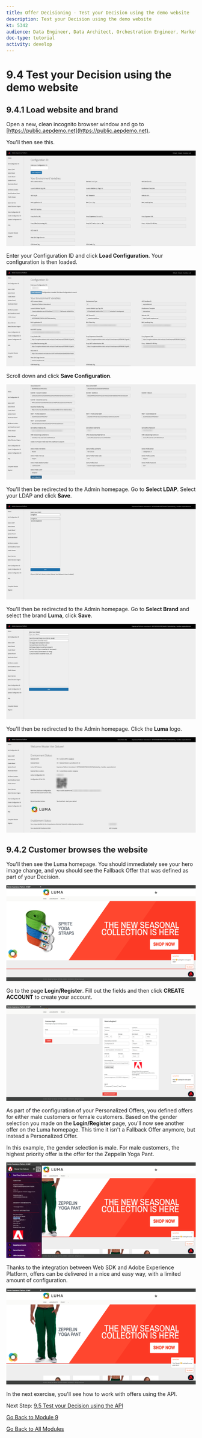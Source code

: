```yaml
---
title: Offer Decisioning - Test your Decision using the demo website
description: Test your Decision using the demo website
kt: 5342
audience: Data Engineer, Data Architect, Orchestration Engineer, Marketer
doc-type: tutorial
activity: develop
---
```

# 9.4 Test your Decision using the demo website

## 9.4.1 Load website and brand

Open a new, clean incognito browser window and go to [https://public.aepdemo.net](https://public.aepdemo.net). 

You'll then see this. 

![Launch Setup](./images/demo1.png)

Enter your Configuration ID and click **Load Configuration**. Your configuration is then loaded.

![Launch Setup](./images/demo2.png)

Scroll down and click **Save Configuration**.

![Launch Setup](./images/demo3.png)

You'll then be redirected to the Admin homepage. Go to **Select LDAP**. Select your LDAP and click **Save**.

![Launch Setup](./images/demo5.png)

You'll then be redirected to the Admin homepage. Go to **Select Brand** and select the brand **Luma**, click **Save**.

![Launch Setup](./images/demo7.png)

You'll then be redirected to the Admin homepage. Click the **Luma** logo.

![Launch Setup](./images/demo8.png)

## 9.4.2 Customer browses the website

You'll then see the Luma homepage. You should immediately see your hero image change, and you should see the Fallback Offer that was defined as part of your Decision.

![Launch Setup](./images/demo9.png)

Go to the page **Login/Register**. Fill out the fields and then click **CREATE ACCOUNT** to create your account.

![Launch Setup](./images/demo10.png)

As part of the configuration of your Personalized Offers, you defined offers for either male customers or female customers. Based on the gender selection you made on the **Login/Register** page, you'll now see another offer on the Luma homepage. This time it isn't a Fallback Offer anymore, but instead a Personalized Offer.

In this example, the gender selection is male. For male customers, the highest priority offer is the offer for the Zeppelin Yoga Pant.

![Launch Setup](./images/demo11.png)

Thanks to the integration between Web SDK and Adobe Experience Platform, offers can be delivered in a nice and easy way, with a limited amount of configuration.

![Launch Setup](./images/demo12.png)

In the next exercise, you'll see how to work with offers using the API.

Next Step: [9.5 Test your Decision using the API](./ex5.md)

[Go Back to Module 9](./offer-decisioning.md)

[Go Back to All Modules](./../../overview.md)
